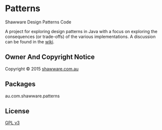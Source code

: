 Patterns
========

Shawware Design Patterns Code

A project for exploring design patterns in Java with a focus on exploring the consequences (or trade-offs)
of the various implementations. A discussion can be found in the [wiki](../../wiki).

Owner And Copyright Notice
--------------------------

Copyright &copy; 2015 <a href="http://www.shawware.com.au/"
      title="shawware | software and services you can count on">shawware.com.au</a>

Packages
--------

au.com.shawware.patterns

License
-------

<a href="http://www.gnu.org/copyleft/gpl.html">GPL v3</a>


